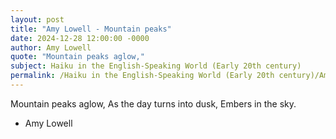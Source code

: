 ```yaml
---
layout: post
title: "Amy Lowell - Mountain peaks"
date: 2024-12-28 12:00:00 -0000
author: Amy Lowell
quote: "Mountain peaks aglow,"
subject: Haiku in the English-Speaking World (Early 20th century)
permalink: /Haiku in the English-Speaking World (Early 20th century)/Amy Lowell/Amy Lowell - Mountain peaks
---
```


Mountain peaks aglow,
   As the day turns into dusk,
Embers in the sky.

- Amy Lowell
